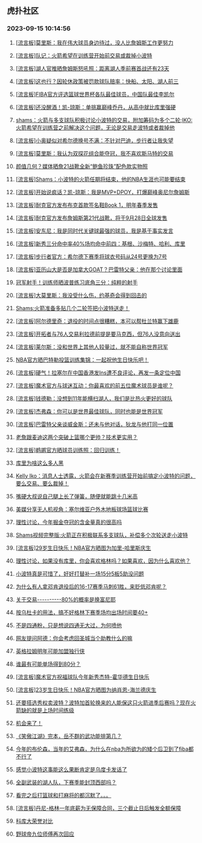 ## 虎扑社区 
### 2023-09-15 10:14:56

1. [[流言板]莫里斯：我在伟大球员身边待过，没人比詹姆斯工作更努力](https://bbs.hupu.com/62107676.html)

2. [[流言板]队记：火箭希望在训练营开始前交易或裁掉小波特](https://bbs.hupu.com/62107680.html)

3. [[流言板]湖人官推晒詹姆斯怒吼照：距离湖人季前赛首战还有23天](https://bbs.hupu.com/62107533.html)

4. [[流言板]这也行？因轮休政策被罚款球队赔率：快船、太阳、湖人前三](https://bbs.hupu.com/62108368.html)

5. [[流言板]FIBA官方评选篮球世界杯各队最佳球员，中国队最佳李凯尔](https://bbs.hupu.com/62106726.html)

6. [[流言板]还没醒酒！凯-琼斯：单挑赢巅峰乔丹，从高中就比库里强硬](https://bbs.hupu.com/62108163.html)

7. [shams：火箭与多支球队积极讨论小波特的交易，附加筹码为多个二轮;IKO:火箭希望在训练营之前解决这个问题，无论是交易走波特或者裁掉他](https://bbs.hupu.com/62107304.html)

8. [[流言板]小奥疑似对希尔德换号不满：不针对巴迪，步行者让我失望](https://bbs.hupu.com/62108119.html)

9. [[流言板]莫里斯：我认为双探花组合能夺冠，我不喜欢斯马特的交易](https://bbs.hupu.com/62107979.html)

10. [颜值几何？媒体晒詹21战靴全新“鲍鱼珍珠”配色款实物照](https://bbs.hupu.com/62108231.html)

11. [[流言板]Shams：小波特的火箭任期将结束，他的NBA生涯也可能要结束](https://bbs.hupu.com/62108455.html)

12. [[流言板]开始说疯话？凯-琼斯：我是MVP+DPOY，打爆巅峰奥尼尔詹姆斯](https://bbs.hupu.com/62106300.html)

13. [[流言板]耐克官方发布布克首款签名鞋Book 1，明年春季发售](https://bbs.hupu.com/62105861.html)

14. [[流言板]耐克官方发布詹姆斯第21代战靴，将于9月28日全球发售](https://bbs.hupu.com/62105934.html)

15. [[流言板]安东尼：我是同时代关键球最强的球员，我是基于事实发言](https://bbs.hupu.com/62106162.html)

16. [[流言板]新秀三分命中率40%场均命中前四：基根、沙梅特、哈利、库里](https://bbs.hupu.com/62106556.html)

17. [[流言板]步行者官方：希尔德下赛季将球衣号码从24号更换为7号](https://bbs.hupu.com/62106618.html)

18. [[流言板]亚历山大是否是加拿大GOAT？巴雷特父亲：他在那个讨论里面](https://bbs.hupu.com/62108402.html)

19. [冠军射手！训练师晒波普练习底角三分：纯粹的射手](https://bbs.hupu.com/62107567.html)

20. [[流言板]大莫里斯：我没受什么伤，约基奇会得到回击的](https://bbs.hupu.com/62108325.html)

21. [Shams:火箭准备多贴几个二轮签把小波特送走！](https://bbs.hupu.com/62107535.html)

22. [[流言板]阿尔德里奇：退役的时间点很糟糕，本可以帮杜兰特赢下雄鹿](https://bbs.hupu.com/62104936.html)

23. [[流言板]开拓者与76人交易利拉德前提是要马克西，但76人没意向送出](https://bbs.hupu.com/62108556.html)

24. [[流言板]莱尔斯：没和世界上其他人较量过，就不能自称世界冠军](https://bbs.hupu.com/62108493.html)

25. [NBA官方晒巴特勒投篮训练集锦：一起祝他生日快乐吧！](https://bbs.hupu.com/62107561.html)

26. [[流言板]硬气！拉塞尔在中国香港发Ins遭不良评论，再发一条定位中国](https://bbs.hupu.com/62103307.html)

27. [[流言板]魔术官方与球迷互动：你最喜欢的前五位魔术球员是谁呢？](https://bbs.hupu.com/62106673.html)

28. [[流言板]钱德勒：没想到11年能横扫湖人，我们是比热火更好的球队](https://bbs.hupu.com/62104721.html)

29. [[流言板]杰弗森：你可以是世界最佳球队，同时也能是世界冠军](https://bbs.hupu.com/62108198.html)

30. [[流言板]巴雷特父亲谈威金斯：还未与他对话，狄龙与他打同一位置](https://bbs.hupu.com/62108312.html)

31. [老詹跟麦迪这两个突破上篮哪个更帅？技术更实用？](https://bbs.hupu.com/62107664.html)

32. [[流言板]鹈鹕官方晒球员训练照：回归训练！](https://bbs.hupu.com/62107851.html)

33. [库里为啥这么多人黑](https://bbs.hupu.com/62108041.html)

34. [Kelly Iko：消息人士透露，火箭会在新赛季训练营开始前搞定小波特的问题，要么交易、要么裁掉！](https://bbs.hupu.com/62107550.html)

35. [嘴硬大叔说自己腿上长了弹簧，随便就能跳十几米高](https://bbs.hupu.com/62107756.html)

36. [美媒分享无人机视角：塞尔维亚户外木地板球场篮球比赛](https://bbs.hupu.com/62106436.html)

37. [理性讨论，今年掘金夺冠的含金量真的很高吗](https://bbs.hupu.com/62108141.html)

38. [Shams视频完整版:火箭正在积极联系多支球队，补偿多个次轮送走小波特](https://bbs.hupu.com/62107767.html)

39. [[流言板]29岁生日快乐！NBA官方晒图为加里-哈里斯庆生](https://bbs.hupu.com/62108025.html)

40. [理性讨论，如果没有库里，你会喜欢格林吗？如果喜欢，因为什么喜欢他？](https://bbs.hupu.com/62107921.html)

41. [小波特真是可惜了，好好打替补一场15分5板5助没问题](https://bbs.hupu.com/62108179.html)

42. [为什么有人拿邓肯退役后的16-17赛季马刺61胜，来贬低邓肯呢？](https://bbs.hupu.com/62107891.html)

43. [关于交易----------80%的概率是换富尼耶](https://bbs.hupu.com/62107868.html)

44. [按乌杜卡的用法，搞不好格林下赛季场均出场时间要40+](https://bbs.hupu.com/62108127.html)

45. [不是四通粉，只是想说四通无大过，为何喷他](https://bbs.hupu.com/62107823.html)

46. [网友提问阿德：你会考虑回圣城当个助教什么的嘛](https://bbs.hupu.com/62107548.html)

47. [英格拉姆明年可能加盟独行侠](https://bbs.hupu.com/62108019.html)

48. [谁最有可能单场得到80分？](https://bbs.hupu.com/62108108.html)

49. [[流言板]魔术官方祝福球队今年新秀杰特-霍华德生日快乐](https://bbs.hupu.com/62107987.html)

50. [[流言板]23岁生日快乐！NBA官方晒图为纳肖恩-海兰德庆生](https://bbs.hupu.com/62108012.html)

51. [还要搭选秀权卖波特？波特加首轮换来的人能保这只火箭进季后赛吗？现在火箭缺的就是上场时间练级](https://bbs.hupu.com/62107576.html)

52. [机会来了！](https://bbs.hupu.com/62107715.html)

53. [《笑傲江湖》完本，岳不群的武功能排第几？](https://bbs.hupu.com/62107892.html)

54. [今年的布伦森，当年的艾弗森，为什么在nba为所欲为的矮个后卫到了fiba都不行了](https://bbs.hupu.com/62108339.html)

55. [感觉小波特这事能这么果断肯定是乌度卡发话了](https://bbs.hupu.com/62107878.html)

56. [全副武装的湖人队，下赛季能封顶西部吗？](https://bbs.hupu.com/62108483.html)

57. [看完之后打篮球和打麻将的都沉默了。。。](https://bbs.hupu.com/62105695.html)

58. [[流言板]丹尼-格林一年底薪为无保障合同，三个截止日后触发全额保障](https://bbs.hupu.com/62108632.html)

59. [科库大荣誉对比](https://bbs.hupu.com/62107855.html)

60. [野球帝九位师傅再次回应](https://bbs.hupu.com/62103144.html)

